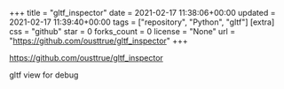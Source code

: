 +++
title = "gltf_inspector"
date = 2021-02-17 11:38:06+00:00
updated = 2021-02-17 11:39:40+00:00
tags = ["repository", "Python", "gltf"]
[extra]
css = "github"
star = 0
forks_count = 0
license = "None"
url = "https://github.com/ousttrue/gltf_inspector"
+++

<https://github.com/ousttrue/gltf_inspector>

gltf view for debug
